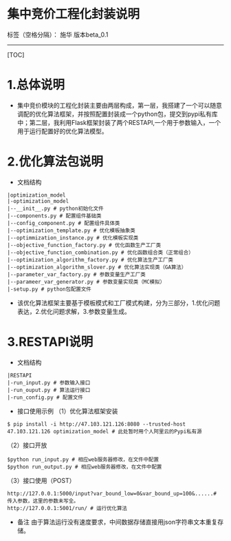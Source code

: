 # 集中竞价工程化封装说明

标签（空格分隔）： 施华 版本beta_0.1

---

[TOC]
# **1.总体说明**
+ 集中竞价模块的工程化封装主要由两层构成，第一层，我搭建了一个可以随意调配的优化算法框架，并按照配置封装成一个python包，提交到pypi私有库中；第二层，我利用Flask框架封装了两个RESTAPI,一个用于参数输入，一个用于运行配置好的优化算法模型。

# **2.优化算法包说明**
+ 文档结构
```
|optimization_model
|-optimization_model
|--__init__.py # python初始化文件
|--components.py # 配置组件基础类
|--config_component.py # 配置组件具体类
|--optimization_template.py # 优化模板抽象类
|--optimmization_instance.py # 优化模板实现类
|--objective_function_factory.py # 优化函数生产工厂类
|--objective_function_combination.py # 优化函数组合类（正常组合）
|--optimization_algorithm_factory.py # 优化算法生产工厂类
|--optimization_algorithm_slover.py # 优化算法实现类（GA算法）
|--parameter_var_factory.py # 参数变量生产工厂类
|--parameer_var_generator.py # 参数变量实现类（MC模拟）
|-setup.py # python包配置文件
```
+ 该优化算法框架主要基于模板模式和工厂模式构建，分为三部分，1.优化问题表达，2.优化问题求解，3.参数变量生成。

# **3.RESTAPI说明**
+ 文档结构
```
|RESTAPI
|-run_input.py # 参数输入接口
|-run_ouput.py # 算法运行接口
|-run_config.py # 配置文件
```
+ 接口使用示例
（1）优化算法框架安装
```
$ pip install -i http://47.103.121.126:8080 --trusted-host 47.103.121.126 optimization_model # 此处暂时用个人阿里云的Pypi私有源
```
（2）接口开放
```
$python run_input.py # 相应web服务器修改，在文件中配置
$python run_output.py # 相应web服务器修改，在文件中配置
```
（3）接口使用（POST）
```
http://127.0.0.1:5000/input?var_bound_low=0&var_bound_up=100&......# 传入参数，这里的参数未写全。
http://127.0.0.1:5001/run/ # 运行优化算法
```
+ 备注
由于算法运行没有速度要求，中间数据存储直接用json字符串文本重复存储。







